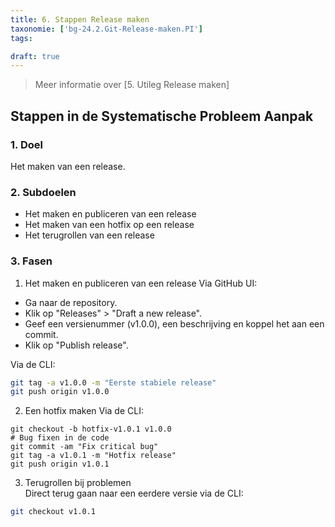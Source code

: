 ```yaml
---
title: 6. Stappen Release maken
taxonomie: ['bg-24.2.Git-Release-maken.PI']
tags:

draft: true 
---
```


> Meer informatie over [5. Utileg Release maken]

## Stappen in de Systematische Probleem Aanpak
### 1. Doel
Het maken van een release.

### 2. Subdoelen
  - Het maken en publiceren van een release
  - Het maken van een hotfix op een release
  - Het terugrollen van een release

### 3. Fasen
1. Het maken en publiceren van een release
Via GitHub UI:
- Ga naar de repository.
- Klik op "Releases" > "Draft a new release".
- Geef een versienummer (v1.0.0), een beschrijving en koppel het aan een commit.
- Klik op "Publish release".

Via de CLI:
``` bash
git tag -a v1.0.0 -m "Eerste stabiele release"
git push origin v1.0.0
```

2. Een hotfix maken
Via de CLI:
```
git checkout -b hotfix-v1.0.1 v1.0.0
# Bug fixen in de code
git commit -am "Fix critical bug"
git tag -a v1.0.1 -m "Hotfix release"
git push origin v1.0.1
```

3. Terugrollen bij problemen  
Direct terug gaan naar een eerdere versie via de CLI:
``` bash
git checkout v1.0.1
```
